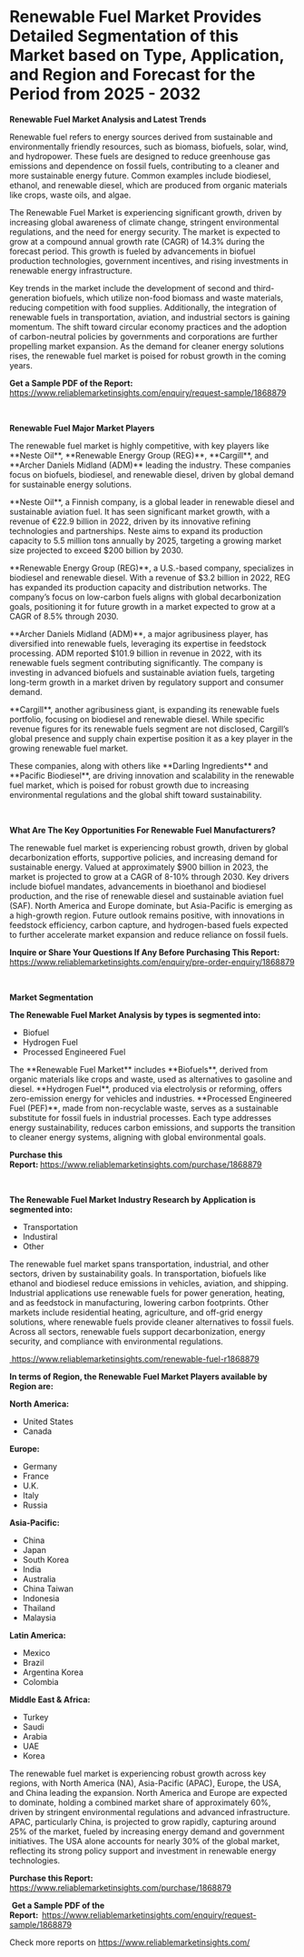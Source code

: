 <p><h1>Renewable Fuel Market Provides Detailed Segmentation of this Market based on Type, Application, and Region and Forecast for the Period from 2025 - 2032</h1></p><p><strong>Renewable Fuel Market Analysis and Latest Trends</strong></p>
<p><p>Renewable fuel refers to energy sources derived from sustainable and environmentally friendly resources, such as biomass, biofuels, solar, wind, and hydropower. These fuels are designed to reduce greenhouse gas emissions and dependence on fossil fuels, contributing to a cleaner and more sustainable energy future. Common examples include biodiesel, ethanol, and renewable diesel, which are produced from organic materials like crops, waste oils, and algae.</p><p>The Renewable Fuel Market is experiencing significant growth, driven by increasing global awareness of climate change, stringent environmental regulations, and the need for energy security. The market is expected to grow at a compound annual growth rate (CAGR) of 14.3% during the forecast period. This growth is fueled by advancements in biofuel production technologies, government incentives, and rising investments in renewable energy infrastructure.</p><p>Key trends in the market include the development of second and third-generation biofuels, which utilize non-food biomass and waste materials, reducing competition with food supplies. Additionally, the integration of renewable fuels in transportation, aviation, and industrial sectors is gaining momentum. The shift toward circular economy practices and the adoption of carbon-neutral policies by governments and corporations are further propelling market expansion. As the demand for cleaner energy solutions rises, the renewable fuel market is poised for robust growth in the coming years.</p></p>
<p><strong>Get a Sample PDF of the Report:&nbsp;</strong> <a href="https://www.reliablemarketinsights.com/enquiry/request-sample/1868879?utm_campaign=1937&utm_medium=2&utm_source=Github&utm_content=ia&utm_term=25012025&utm_id=renewable-fuel">https://www.reliablemarketinsights.com/enquiry/request-sample/1868879</a></p>
<p>&nbsp;</p>
<p><strong>Renewable Fuel Major Market Players</strong></p>
<p><p>The renewable fuel market is highly competitive, with key players like **Neste Oil**, **Renewable Energy Group (REG)**, **Cargill**, and **Archer Daniels Midland (ADM)** leading the industry. These companies focus on biofuels, biodiesel, and renewable diesel, driven by global demand for sustainable energy solutions.</p><p>**Neste Oil**, a Finnish company, is a global leader in renewable diesel and sustainable aviation fuel. It has seen significant market growth, with a revenue of €22.9 billion in 2022, driven by its innovative refining technologies and partnerships. Neste aims to expand its production capacity to 5.5 million tons annually by 2025, targeting a growing market size projected to exceed $200 billion by 2030.</p><p>**Renewable Energy Group (REG)**, a U.S.-based company, specializes in biodiesel and renewable diesel. With a revenue of $3.2 billion in 2022, REG has expanded its production capacity and distribution networks. The company’s focus on low-carbon fuels aligns with global decarbonization goals, positioning it for future growth in a market expected to grow at a CAGR of 8.5% through 2030.</p><p>**Archer Daniels Midland (ADM)**, a major agribusiness player, has diversified into renewable fuels, leveraging its expertise in feedstock processing. ADM reported $101.9 billion in revenue in 2022, with its renewable fuels segment contributing significantly. The company is investing in advanced biofuels and sustainable aviation fuels, targeting long-term growth in a market driven by regulatory support and consumer demand.</p><p>**Cargill**, another agribusiness giant, is expanding its renewable fuels portfolio, focusing on biodiesel and renewable diesel. While specific revenue figures for its renewable fuels segment are not disclosed, Cargill’s global presence and supply chain expertise position it as a key player in the growing renewable fuel market.</p><p>These companies, along with others like **Darling Ingredients** and **Pacific Biodiesel**, are driving innovation and scalability in the renewable fuel market, which is poised for robust growth due to increasing environmental regulations and the global shift toward sustainability.</p></p>
<p>&nbsp;</p>
<p><strong>What Are The Key Opportunities For Renewable Fuel Manufacturers?</strong></p>
<p><p>The renewable fuel market is experiencing robust growth, driven by global decarbonization efforts, supportive policies, and increasing demand for sustainable energy. Valued at approximately $900 billion in 2023, the market is projected to grow at a CAGR of 8-10% through 2030. Key drivers include biofuel mandates, advancements in bioethanol and biodiesel production, and the rise of renewable diesel and sustainable aviation fuel (SAF). North America and Europe dominate, but Asia-Pacific is emerging as a high-growth region. Future outlook remains positive, with innovations in feedstock efficiency, carbon capture, and hydrogen-based fuels expected to further accelerate market expansion and reduce reliance on fossil fuels.</p></p>
<p><strong>Inquire or Share Your Questions If Any Before Purchasing This Report:</strong> <a href="https://www.reliablemarketinsights.com/enquiry/pre-order-enquiry/1868879?utm_campaign=1937&utm_medium=2&utm_source=Github&utm_content=ia&utm_term=25012025&utm_id=renewable-fuel">https://www.reliablemarketinsights.com/enquiry/pre-order-enquiry/1868879</a></p>
<p>&nbsp;</p>
<p><strong>Market Segmentation</strong></p>
<p><strong>The Renewable Fuel Market Analysis by types is segmented into:</strong></p>
<p><ul><li>Biofuel</li><li>Hydrogen Fuel</li><li>Processed Engineered Fuel</li></ul></p>
<p><p>The **Renewable Fuel Market** includes **Biofuels**, derived from organic materials like crops and waste, used as alternatives to gasoline and diesel. **Hydrogen Fuel**, produced via electrolysis or reforming, offers zero-emission energy for vehicles and industries. **Processed Engineered Fuel (PEF)**, made from non-recyclable waste, serves as a sustainable substitute for fossil fuels in industrial processes. Each type addresses energy sustainability, reduces carbon emissions, and supports the transition to cleaner energy systems, aligning with global environmental goals.</p></p>
<p><strong>Purchase this Report:&nbsp;</strong><a href="https://www.reliablemarketinsights.com/purchase/1868879?utm_campaign=1937&utm_medium=2&utm_source=Github&utm_content=ia&utm_term=25012025&utm_id=renewable-fuel">https://www.reliablemarketinsights.com/purchase/1868879</a></p>
<p>&nbsp;</p>
<p><strong>The Renewable Fuel Market Industry Research by Application is segmented into:</strong></p>
<p><ul><li>Transportation</li><li>Industiral</li><li>Other</li></ul></p>
<p><p>The renewable fuel market spans transportation, industrial, and other sectors, driven by sustainability goals. In transportation, biofuels like ethanol and biodiesel reduce emissions in vehicles, aviation, and shipping. Industrial applications use renewable fuels for power generation, heating, and as feedstock in manufacturing, lowering carbon footprints. Other markets include residential heating, agriculture, and off-grid energy solutions, where renewable fuels provide cleaner alternatives to fossil fuels. Across all sectors, renewable fuels support decarbonization, energy security, and compliance with environmental regulations.</p></p>
<p><a href="https://www.reliablemarketinsights.com/renewable-fuel-r1868879?utm_campaign=1937&utm_medium=2&utm_source=Github&utm_content=ia&utm_term=25012025&utm_id=renewable-fuel">&nbsp;https://www.reliablemarketinsights.com/renewable-fuel-r1868879</a></p>
<p><strong>In terms of Region, the Renewable Fuel Market Players available by Region are:</strong></p>
<p>
    <p> <strong> North America: </strong>
        <ul>
            <li>United States</li>
            <li>Canada</li>
        </ul>
        </p> 
    <p> <strong> Europe: </strong>
        <ul>
            <li>Germany</li>
            <li>France</li>
            <li>U.K.</li>
            <li>Italy</li>
            <li>Russia</li>
        </ul>
        </p> 
    <p> <strong> Asia-Pacific: </strong>
        <ul>
            <li>China</li>
            <li>Japan</li>
            <li>South Korea</li>
            <li>India</li>
            <li>Australia</li>
            <li>China Taiwan</li>
            <li>Indonesia</li>
            <li>Thailand</li>
            <li>Malaysia</li>
        </ul>
        </p> 
    <p> <strong> Latin America: </strong>
        <ul>
            <li>Mexico</li>
            <li>Brazil</li>
            <li>Argentina Korea</li>
            <li>Colombia</li>
        </ul>
        </p> 
    <p> <strong> Middle East & Africa: </strong>
        <ul>
            <li>Turkey</li>
            <li>Saudi</li>
            <li>Arabia</li>
            <li>UAE</li>
            <li>Korea</li>
        </ul>
    </p>
    </p>
<p><p>The renewable fuel market is experiencing robust growth across key regions, with North America (NA), Asia-Pacific (APAC), Europe, the USA, and China leading the expansion. North America and Europe are expected to dominate, holding a combined market share of approximately 60%, driven by stringent environmental regulations and advanced infrastructure. APAC, particularly China, is projected to grow rapidly, capturing around 25% of the market, fueled by increasing energy demand and government initiatives. The USA alone accounts for nearly 30% of the global market, reflecting its strong policy support and investment in renewable energy technologies.</p></p>
<p><strong>Purchase this Report: </strong><a href="https://www.reliablemarketinsights.com/purchase/1868879?utm_campaign=1937&utm_medium=2&utm_source=Github&utm_content=ia&utm_term=25012025&utm_id=renewable-fuel">https://www.reliablemarketinsights.com/purchase/1868879</a></p>
<p>&nbsp;<strong>Get a Sample PDF of the Report:&nbsp;&nbsp;</strong><a href="https://www.reliablemarketinsights.com/enquiry/request-sample/1868879?utm_campaign=1937&utm_medium=2&utm_source=Github&utm_content=ia&utm_term=25012025&utm_id=renewable-fuel">https://www.reliablemarketinsights.com/enquiry/request-sample/1868879</a></p>
<p><strong></strong></p>
<p>Check more reports on <a href="https://www.reliablemarketinsights.com/?utm_campaign=1937&utm_medium=2&utm_source=Github&utm_content=ia&utm_term=25012025&utm_id=renewable-fuel">https://www.reliablemarketinsights.com/</a></p>